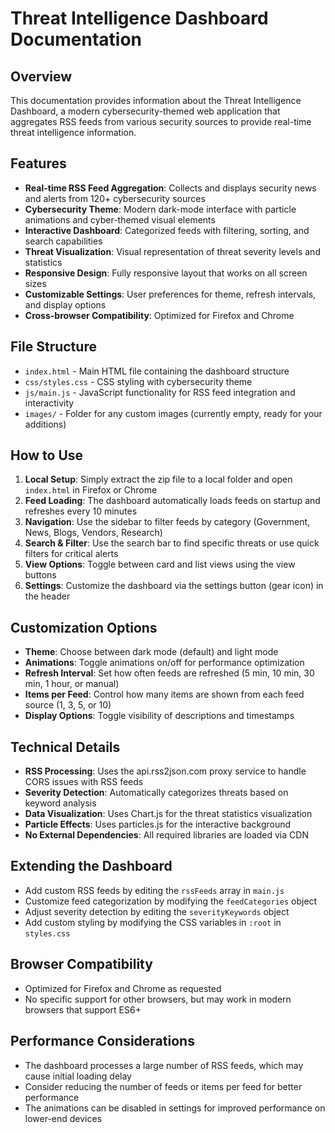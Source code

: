 # Threat Intelligence Dashboard Documentation

## Overview
This documentation provides information about the Threat Intelligence Dashboard, a modern cybersecurity-themed web application that aggregates RSS feeds from various security sources to provide real-time threat intelligence information.

## Features
- **Real-time RSS Feed Aggregation**: Collects and displays security news and alerts from 120+ cybersecurity sources
- **Cybersecurity Theme**: Modern dark-mode interface with particle animations and cyber-themed visual elements
- **Interactive Dashboard**: Categorized feeds with filtering, sorting, and search capabilities
- **Threat Visualization**: Visual representation of threat severity levels and statistics
- **Responsive Design**: Fully responsive layout that works on all screen sizes
- **Customizable Settings**: User preferences for theme, refresh intervals, and display options
- **Cross-browser Compatibility**: Optimized for Firefox and Chrome

## File Structure
- `index.html` - Main HTML file containing the dashboard structure
- `css/styles.css` - CSS styling with cybersecurity theme
- `js/main.js` - JavaScript functionality for RSS feed integration and interactivity
- `images/` - Folder for any custom images (currently empty, ready for your additions)

## How to Use
1. **Local Setup**: Simply extract the zip file to a local folder and open `index.html` in Firefox or Chrome
2. **Feed Loading**: The dashboard automatically loads feeds on startup and refreshes every 10 minutes
3. **Navigation**: Use the sidebar to filter feeds by category (Government, News, Blogs, Vendors, Research)
4. **Search & Filter**: Use the search bar to find specific threats or use quick filters for critical alerts
5. **View Options**: Toggle between card and list views using the view buttons
6. **Settings**: Customize the dashboard via the settings button (gear icon) in the header

## Customization Options
- **Theme**: Choose between dark mode (default) and light mode
- **Animations**: Toggle animations on/off for performance optimization
- **Refresh Interval**: Set how often feeds are refreshed (5 min, 10 min, 30 min, 1 hour, or manual)
- **Items per Feed**: Control how many items are shown from each feed source (1, 3, 5, or 10)
- **Display Options**: Toggle visibility of descriptions and timestamps

## Technical Details
- **RSS Processing**: Uses the api.rss2json.com proxy service to handle CORS issues with RSS feeds
- **Severity Detection**: Automatically categorizes threats based on keyword analysis
- **Data Visualization**: Uses Chart.js for the threat statistics visualization
- **Particle Effects**: Uses particles.js for the interactive background
- **No External Dependencies**: All required libraries are loaded via CDN

## Extending the Dashboard
- Add custom RSS feeds by editing the `rssFeeds` array in `main.js`
- Customize feed categorization by modifying the `feedCategories` object
- Adjust severity detection by editing the `severityKeywords` object
- Add custom styling by modifying the CSS variables in `:root` in `styles.css`

## Browser Compatibility
- Optimized for Firefox and Chrome as requested
- No specific support for other browsers, but may work in modern browsers that support ES6+

## Performance Considerations
- The dashboard processes a large number of RSS feeds, which may cause initial loading delay
- Consider reducing the number of feeds or items per feed for better performance
- The animations can be disabled in settings for improved performance on lower-end devices
